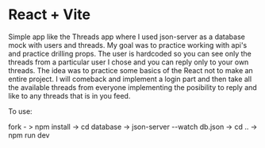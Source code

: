 # React + Vite

Simple app like the Threads app where I used json-server as a database mock with users and threads.
My goal was to practice working with api's and practice drilling props.
The user is hardcoded so you can see only the threads from a particular user I chose and you can reply only to your own threads. The idea was to practice some basics of the React not to make an entire project.
I will comeback and implement a login part and then take all the available threads from everyone implementing the posibility to reply and like to any threads that is in you feed.

To use:

fork - > npm install -> cd database -> json-server --watch db.json -> cd .. -> npm run dev
